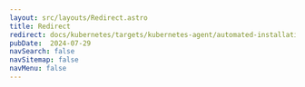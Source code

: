 ```yaml
---
layout: src/layouts/Redirect.astro
title: Redirect
redirect: docs/kubernetes/targets/kubernetes-agent/automated-installation
pubDate:  2024-07-29
navSearch: false
navSitemap: false
navMenu: false
---
```


